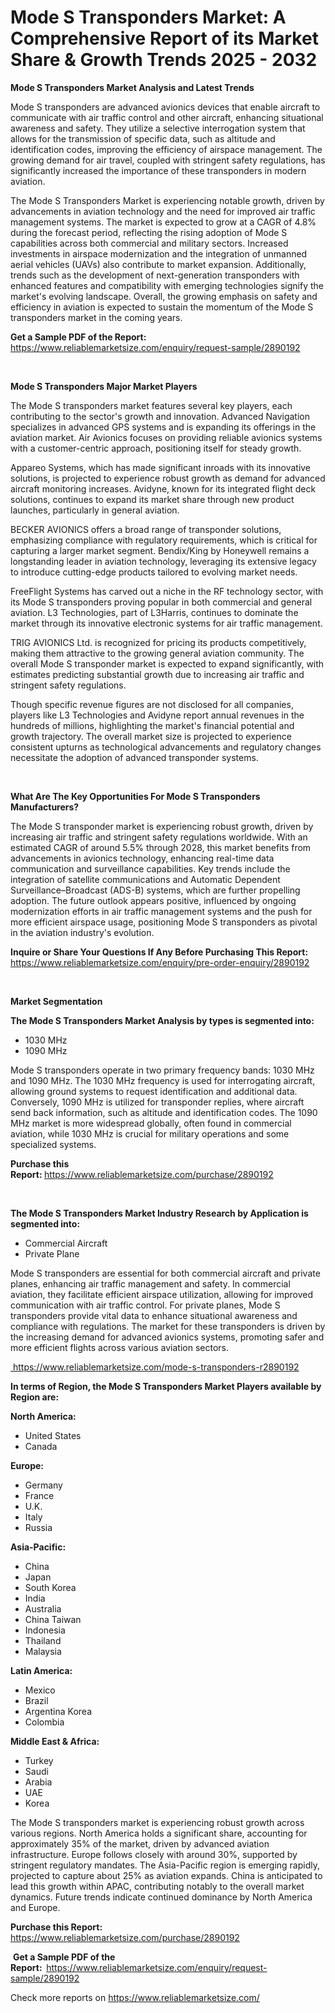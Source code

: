 <p><h1>Mode S Transponders Market: A Comprehensive Report of its Market Share & Growth Trends 2025 - 2032</h1></p><p><strong>Mode S Transponders Market Analysis and Latest Trends</strong></p>
<p><p>Mode S transponders are advanced avionics devices that enable aircraft to communicate with air traffic control and other aircraft, enhancing situational awareness and safety. They utilize a selective interrogation system that allows for the transmission of specific data, such as altitude and identification codes, improving the efficiency of airspace management. The growing demand for air travel, coupled with stringent safety regulations, has significantly increased the importance of these transponders in modern aviation.</p><p>The Mode S Transponders Market is experiencing notable growth, driven by advancements in aviation technology and the need for improved air traffic management systems. The market is expected to grow at a CAGR of 4.8% during the forecast period, reflecting the rising adoption of Mode S capabilities across both commercial and military sectors. Increased investments in airspace modernization and the integration of unmanned aerial vehicles (UAVs) also contribute to market expansion. Additionally, trends such as the development of next-generation transponders with enhanced features and compatibility with emerging technologies signify the market's evolving landscape. Overall, the growing emphasis on safety and efficiency in aviation is expected to sustain the momentum of the Mode S transponders market in the coming years.</p></p>
<p><strong>Get a Sample PDF of the Report:&nbsp;</strong> <a href="https://www.reliablemarketsize.com/enquiry/request-sample/2890192?utm_campaign=3352&utm_medium=2&utm_source=Github&utm_content=ia&utm_term=14032025&utm_id=mode-s-transponders">https://www.reliablemarketsize.com/enquiry/request-sample/2890192</a></p>
<p>&nbsp;</p>
<p><strong>Mode S Transponders Major Market Players</strong></p>
<p><p>The Mode S transponders market features several key players, each contributing to the sector's growth and innovation. Advanced Navigation specializes in advanced GPS systems and is expanding its offerings in the aviation market. Air Avionics focuses on providing reliable avionics systems with a customer-centric approach, positioning itself for steady growth. </p><p>Appareo Systems, which has made significant inroads with its innovative solutions, is projected to experience robust growth as demand for advanced aircraft monitoring increases. Avidyne, known for its integrated flight deck solutions, continues to expand its market share through new product launches, particularly in general aviation.</p><p>BECKER AVIONICS offers a broad range of transponder solutions, emphasizing compliance with regulatory requirements, which is critical for capturing a larger market segment. Bendix/King by Honeywell remains a longstanding leader in aviation technology, leveraging its extensive legacy to introduce cutting-edge products tailored to evolving market needs.</p><p>FreeFlight Systems has carved out a niche in the RF technology sector, with its Mode S transponders proving popular in both commercial and general aviation. L3 Technologies, part of L3Harris, continues to dominate the market through its innovative electronic systems for air traffic management.</p><p>TRIG AVIONICS Ltd. is recognized for pricing its products competitively, making them attractive to the growing general aviation community. The overall Mode S transponder market is expected to expand significantly, with estimates predicting substantial growth due to increasing air traffic and stringent safety regulations.</p><p>Though specific revenue figures are not disclosed for all companies, players like L3 Technologies and Avidyne report annual revenues in the hundreds of millions, highlighting the market's financial potential and growth trajectory. The overall market size is projected to experience consistent upturns as technological advancements and regulatory changes necessitate the adoption of advanced transponder systems.</p></p>
<p>&nbsp;</p>
<p><strong>What Are The Key Opportunities For Mode S Transponders Manufacturers?</strong></p>
<p><p>The Mode S transponder market is experiencing robust growth, driven by increasing air traffic and stringent safety regulations worldwide. With an estimated CAGR of around 5.5% through 2028, this market benefits from advancements in avionics technology, enhancing real-time data communication and surveillance capabilities. Key trends include the integration of satellite communications and Automatic Dependent Surveillance–Broadcast (ADS-B) systems, which are further propelling adoption. The future outlook appears positive, influenced by ongoing modernization efforts in air traffic management systems and the push for more efficient airspace usage, positioning Mode S transponders as pivotal in the aviation industry's evolution.</p></p>
<p><strong>Inquire or Share Your Questions If Any Before Purchasing This Report:</strong> <a href="https://www.reliablemarketsize.com/enquiry/pre-order-enquiry/2890192?utm_campaign=3352&utm_medium=2&utm_source=Github&utm_content=ia&utm_term=14032025&utm_id=mode-s-transponders">https://www.reliablemarketsize.com/enquiry/pre-order-enquiry/2890192</a></p>
<p>&nbsp;</p>
<p><strong>Market Segmentation</strong></p>
<p><strong>The Mode S Transponders Market Analysis by types is segmented into:</strong></p>
<p><ul><li>1030 MHz</li><li>1090 MHz</li></ul></p>
<p><p>Mode S transponders operate in two primary frequency bands: 1030 MHz and 1090 MHz. The 1030 MHz frequency is used for interrogating aircraft, allowing ground systems to request identification and additional data. Conversely, 1090 MHz is utilized for transponder replies, where aircraft send back information, such as altitude and identification codes. The 1090 MHz market is more widespread globally, often found in commercial aviation, while 1030 MHz is crucial for military operations and some specialized systems.</p></p>
<p><strong>Purchase this Report:&nbsp;</strong><a href="https://www.reliablemarketsize.com/purchase/2890192?utm_campaign=3352&utm_medium=2&utm_source=Github&utm_content=ia&utm_term=14032025&utm_id=mode-s-transponders">https://www.reliablemarketsize.com/purchase/2890192</a></p>
<p>&nbsp;</p>
<p><strong>The Mode S Transponders Market Industry Research by Application is segmented into:</strong></p>
<p><ul><li>Commercial Aircraft</li><li>Private Plane</li></ul></p>
<p><p>Mode S transponders are essential for both commercial aircraft and private planes, enhancing air traffic management and safety. In commercial aviation, they facilitate efficient airspace utilization, allowing for improved communication with air traffic control. For private planes, Mode S transponders provide vital data to enhance situational awareness and compliance with regulations. The market for these transponders is driven by the increasing demand for advanced avionics systems, promoting safer and more efficient flights across various aviation sectors.</p></p>
<p><a href="https://www.reliablemarketsize.com/mode-s-transponders-r2890192?utm_campaign=3352&utm_medium=2&utm_source=Github&utm_content=ia&utm_term=14032025&utm_id=mode-s-transponders">&nbsp;https://www.reliablemarketsize.com/mode-s-transponders-r2890192</a></p>
<p><strong>In terms of Region, the Mode S Transponders Market Players available by Region are:</strong></p>
<p>
    <p> <strong> North America: </strong>
        <ul>
            <li>United States</li>
            <li>Canada</li>
        </ul>
        </p> 
    <p> <strong> Europe: </strong>
        <ul>
            <li>Germany</li>
            <li>France</li>
            <li>U.K.</li>
            <li>Italy</li>
            <li>Russia</li>
        </ul>
        </p> 
    <p> <strong> Asia-Pacific: </strong>
        <ul>
            <li>China</li>
            <li>Japan</li>
            <li>South Korea</li>
            <li>India</li>
            <li>Australia</li>
            <li>China Taiwan</li>
            <li>Indonesia</li>
            <li>Thailand</li>
            <li>Malaysia</li>
        </ul>
        </p> 
    <p> <strong> Latin America: </strong>
        <ul>
            <li>Mexico</li>
            <li>Brazil</li>
            <li>Argentina Korea</li>
            <li>Colombia</li>
        </ul>
        </p> 
    <p> <strong> Middle East & Africa: </strong>
        <ul>
            <li>Turkey</li>
            <li>Saudi</li>
            <li>Arabia</li>
            <li>UAE</li>
            <li>Korea</li>
        </ul>
    </p>
    </p>
<p><p>The Mode S transponders market is experiencing robust growth across various regions. North America holds a significant share, accounting for approximately 35% of the market, driven by advanced aviation infrastructure. Europe follows closely with around 30%, supported by stringent regulatory mandates. The Asia-Pacific region is emerging rapidly, projected to capture about 25% as aviation expands. China is anticipated to lead this growth within APAC, contributing notably to the overall market dynamics. Future trends indicate continued dominance by North America and Europe.</p></p>
<p><strong>Purchase this Report: </strong><a href="https://www.reliablemarketsize.com/purchase/2890192?utm_campaign=3352&utm_medium=2&utm_source=Github&utm_content=ia&utm_term=14032025&utm_id=mode-s-transponders">https://www.reliablemarketsize.com/purchase/2890192</a></p>
<p>&nbsp;<strong>Get a Sample PDF of the Report:&nbsp;&nbsp;</strong><a href="https://www.reliablemarketsize.com/enquiry/request-sample/2890192?utm_campaign=3352&utm_medium=2&utm_source=Github&utm_content=ia&utm_term=14032025&utm_id=mode-s-transponders">https://www.reliablemarketsize.com/enquiry/request-sample/2890192</a></p>
<p><strong></strong></p>
<p>Check more reports on <a href="https://www.reliablemarketsize.com/?utm_campaign=3352&utm_medium=2&utm_source=Github&utm_content=ia&utm_term=14032025&utm_id=mode-s-transponders">https://www.reliablemarketsize.com/</a></p>